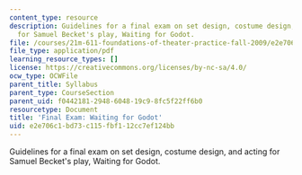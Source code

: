 ```yaml
---
content_type: resource
description: Guidelines for a final exam on set design, costume design, and acting
  for Samuel Becket's play, Waiting for Godot.
file: /courses/21m-611-foundations-of-theater-practice-fall-2009/e2e706c1bd73c115fbf112cc7ef124bb_MIT21M_611F09_final.pdf
file_type: application/pdf
learning_resource_types: []
license: https://creativecommons.org/licenses/by-nc-sa/4.0/
ocw_type: OCWFile
parent_title: Syllabus
parent_type: CourseSection
parent_uid: f0442181-2948-6048-19c9-8fc5f22ff6b0
resourcetype: Document
title: 'Final Exam: Waiting for Godot'
uid: e2e706c1-bd73-c115-fbf1-12cc7ef124bb
---
```

Guidelines for a final exam on set design, costume design, and acting for Samuel Becket's play, Waiting for Godot.